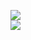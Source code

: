 [![](https://img.shields.io/badge/Made%20With-Github%20Spray-lightgrey.svg?style=for-the-badge&logo=github)](https://github.com/Annihil/github-spray#4664)  
[![](https://i.imgur.com/2DrTn0Z.gif)](https://github.com/Annihil/github-spray)